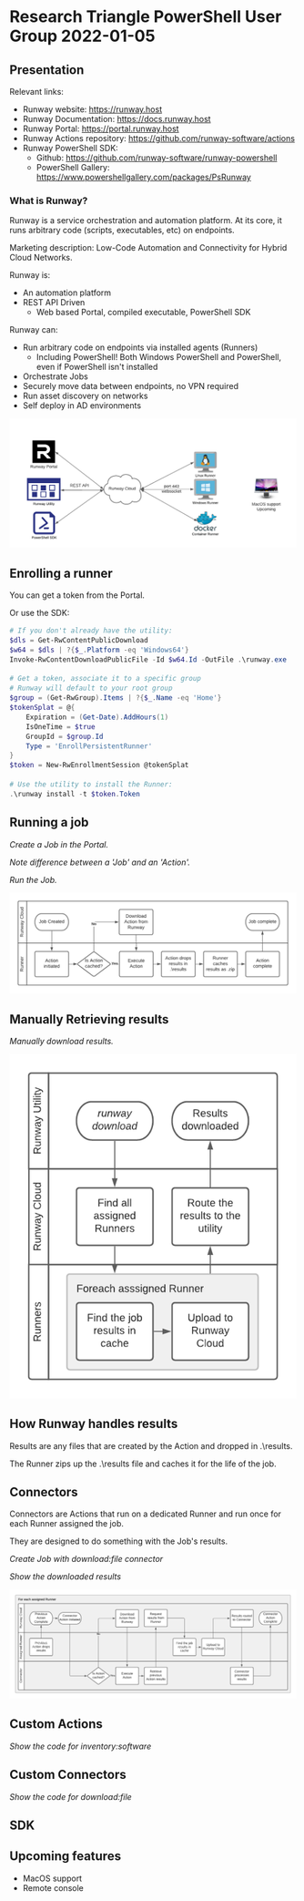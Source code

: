# Research Triangle PowerShell User Group 2022-01-05

## Presentation

Relevant links:
- Runway website: https://runway.host
- Runway Documentation: https://docs.runway.host
- Runway Portal: https://portal.runway.host
- Runway Actions repository: https://github.com/runway-software/actions
- Runway PowerShell SDK:
  - Github: https://github.com/runway-software/runway-powershell
  - PowerShell Gallery: https://www.powershellgallery.com/packages/PsRunway

### What is Runway?

Runway is a service orchestration and automation platform. At its core, it runs arbitrary code (scripts, executables, etc) on endpoints.

Marketing description: Low-Code Automation and Connectivity for Hybrid Cloud Networks.

Runway is:
- An automation platform
- REST API Driven
  - Web based Portal, compiled executable, PowerShell SDK

Runway can:
- Run arbitrary code on endpoints via installed agents (Runners)
  - Including PowerShell! Both Windows PowerShell and PowerShell, even if PowerShell isn't installed
- Orchestrate Jobs
- Securely move data between endpoints, no VPN required
- Run asset discovery on networks
- Self deploy in AD environments

![Platform Overview](assets/platformoverview.png)

## Enrolling a runner

You can get a token from the Portal.

Or use the SDK:

```powershell
# If you don't already have the utility:
$dls = Get-RwContentPublicDownload
$w64 = $dls | ?{$_.Platform -eq 'Windows64'}
Invoke-RwContentDownloadPublicFile -Id $w64.Id -OutFile .\runway.exe

# Get a token, associate it to a specific group
# Runway will default to your root group
$group = (Get-RwGroup).Items | ?{$_.Name -eq 'Home'}
$tokenSplat = @{
    Expiration = (Get-Date).AddHours(1)
    IsOneTime = $true
    GroupId = $group.Id
    Type = 'EnrollPersistentRunner'
}
$token = New-RwEnrollmentSession @tokenSplat

# Use the utility to install the Runner:
.\runway install -t $token.Token
```

## Running a job

*Create a Job in the Portal.*

*Note difference between a 'Job' and an 'Action'.*

*Run the Job.*

![Single Action Job Flow](assets/define-job.png)

## Manually Retrieving results

*Manually download results.*

![Manual job results download](assets/dl-job-results.png)

## How Runway handles results

Results are any files that are created by the Action and dropped in .\results.

The Runner zips up the .\results file and caches it for the life of the job.

## Connectors

Connectors are Actions that run on a dedicated Runner and run once for each Runner assigned the job.

They are designed to do something with the Job's results.

*Create Job with download:file connector*

*Show the downloaded results*

![Job with Connector](assets/job-w-connector.png)

## Custom Actions

*Show the code for inventory:software*

## Custom Connectors

*Show the code for download:file*

## SDK

## Upcoming features

- MacOS support
- Remote console